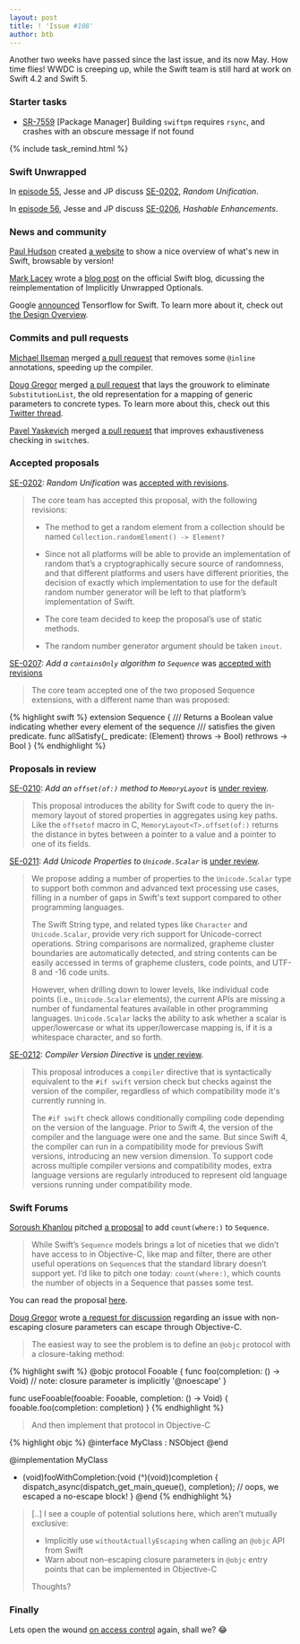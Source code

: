 ```yaml
---
layout: post
title: ! 'Issue #108'
author: btb
---
```


Another two weeks have passed since the last issue, and its now May. How time flies! WWDC is creeping up, while the Swift team is still hard at work on Swift 4.2 and Swift 5.

<!--excerpt-->

### Starter tasks

- [SR-7559](https://bugs.swift.org/browse/SR-7559) [Package Manager] Building `swiftpm` requires `rsync`, and crashes with an obscure message if not found

{% include task_remind.html %}

### Swift Unwrapped

In [episode 55](https://spec.fm/podcasts/swift-unwrapped/136613), Jesse and JP discuss [SE-0202](https://github.com/apple/swift-evolution/blob/master/proposals/0202-random-unification.md), *Random Unification*.

In [episode 56](https://spec.fm/podcasts/swift-unwrapped/136614), Jesse and JP discuss [SE-0206](https://github.com/apple/swift-evolution/blob/master/proposals/0206-hashable-enhancements.md), *Hashable Enhancements*.

### News and community

[Paul Hudson](https://twitter.com/twostraws) created [a website](https://www.whatsnewinswift.com/) to show a nice overview of what's new in Swift, browsable by version!

[Mark Lacey](https://github.com/rudkx) wrote a [blog post](https://swift.org/blog/iuo/) on the official Swift blog, dicussing the reimplementation of Implicitly Unwrapped Optionals.

Google [announced](https://github.com/tensorflow/swift) Tensorflow for Swift. To learn more about it, check out [the Design Overview](https://github.com/tensorflow/swift/blob/master/docs/DesignOverview.md).


### Commits and pull requests

[Michael Ilseman](https://github.com/milseman) merged [a pull request](https://github.com/apple/swift/pull/16226) that removes some `@inline` annotations, speeding up the compiler.

[Doug Gregor](https://github.com/DougGregor) merged [a pull request](https://github.com/apple/swift/pull/16249) that lays the grouwork to eliminate `SubstitutionList`, the old representation for a mapping of generic parameters to concrete types. To learn more about this, check out this [Twitter thread](https://twitter.com/slava_pestov/status/991148638683381760).

[Pavel Yaskevich](https://github.com/xedin) merged [a pull request](https://github.com/apple/swift/pull/16300) that improves exhaustiveness checking in `switch`es.

### Accepted proposals

[SE-0202](https://github.com/apple/swift-evolution/blob/master/proposals/0202-random-unification.md): *Random Unification* was [accepted with revisions](https://forums.swift.org/t/accepted-se-202-random-unification/12040).

> The core team has accepted this proposal, with the following revisions:
>
> - The method to get a random element from a collection should be named `Collection.randomElement() -> Element?`
>
> - Since not all platforms will be able to provide an implementation of random that’s a cryptographically secure source of randomness, and that different platforms and users have different priorities, the decision of exactly which implementation to use for the default random number generator will be left to that platform’s implementation of Swift.
>
> - The core team decided to keep the proposal’s use of static methods.
>
> - The random number generator argument should be taken `inout`.

[SE-0207](https://github.com/apple/swift-evolution/blob/master/proposals/0207-containsOnly.md): *Add a `containsOnly` algorithm to `Sequence`* was [accepted with revisions](https://forums.swift.org/t/se-0207-add-a-containsonly-algorithm-to-sequence/11686/102)

> The core team accepted one of the two proposed Sequence extensions, with a different name than was proposed:

{% highlight swift %}
extension Sequence {
  /// Returns a Boolean value indicating whether every element of the sequence
  /// satisfies the given predicate.
  func allSatisfy(_ predicate: (Element) throws -> Bool) rethrows -> Bool
}
{% endhighlight %}

### Proposals in review

[SE-0210](https://github.com/apple/swift-evolution/blob/master/proposals/0210-key-path-offset.md): *Add an `offset(of:)` method to `MemoryLayout`* is [under review](https://forums.swift.org/t/review-se-0210-add-an-offset-of-method-to-memorylayout/12023).

> This proposal introduces the ability for Swift code to query the in-memory layout of stored properties in aggregates using key paths. Like the `offsetof` macro in C, `MemoryLayout<T>.offset(of:)` returns the distance in bytes between a pointer to a value and a pointer to one of its fields.

[SE-0211](https://github.com/apple/swift-evolution/blob/master/proposals/0211-unicode-scalar-properties.md): *Add Unicode Properties to `Unicode.Scalar`* is [under review](https://forums.swift.org/t/se-0211-add-unicode-properties-to-unicode-scalar/12121).

> We propose adding a number of properties to the `Unicode.Scalar` type to support both common and advanced text processing use cases, filling in a number of gaps in Swift's text support compared to other programming languages.
>
> The Swift String type, and related types like `Character` and `Unicode.Scalar`, provide very rich support for Unicode-correct operations. String comparisons are normalized, grapheme cluster boundaries are automatically detected, and string contents can be easily accessed in terms of grapheme clusters, code points, and UTF-8 and -16 code units.
>
> However, when drilling down to lower levels, like individual code points (i.e., `Unicode.Scalar` elements), the current APIs are missing a number of fundamental features available in other programming languages. `Unicode.Scalar` lacks the ability to ask whether a scalar is upper/lowercase or what its upper/lowercase mapping is, if it is a whitespace character, and so forth.

[SE-0212](https://github.com/apple/swift-evolution/blob/master/proposals/0212-compiler-version-directive.md): *Compiler Version Directive* is [under review](https://forums.swift.org/t/se-0212-compiler-version-directive/12267).

> This proposal introduces a `compiler` directive that is syntactically equivalent to the `#if swift` version check but checks against the version of the compiler, regardless of which compatibility mode it's currently running in.
>
> The `#if swift` check allows conditionally compiling code depending on the version of the language. Prior to Swift 4, the version of the compiler and the language were one and the same. But since Swift 4, the compiler can run in a compatibility mode for previous Swift versions, introducing an new version dimension. To support code across multiple compiler versions and compatibility modes, extra language versions are regularly introduced to represent old language versions running under compatibility mode.

### Swift Forums

[Soroush Khanlou](https://github.com/khanlou) pitched [a proposal](https://forums.swift.org/t/count-where-on-sequence/11186) to add `count(where:)` to `Sequence`.

> While Swift’s `Sequence` models brings a lot of niceties that we didn’t have access to in Objective-C, like map and filter, there are other useful operations on `Sequence`s that the standard library doesn’t support yet. I’d like to pitch one today: `count(where:)`, which counts the number of objects in a Sequence that passes some test.

You can read the proposal [here](https://github.com/khanlou/swift-evolution/blob/count-where/proposals/XXXX-count-where.md).

[Doug Gregor](https://github.com/DougGregor) wrote [a request for discussion](https://forums.swift.org/t/implicit-escaping-of-closures-via-objective-c/12025) regarding an issue with non-escaping closure parameters can escape through Objective-C.

> The easiest way to see the problem is to define an `@objc` protocol with a closure-taking method:

{% highlight swift %}
@objc protocol Fooable {
  func foo(completion: () -> Void) // note: closure parameter is implicitly '@noescape'
}

func useFooable(fooable: Fooable, completion: () -> Void) {
  fooable.foo(completion: completion)
}
{% endhighlight %}

> And then implement that protocol in Objective-C

{% highlight objc %}
@interface MyClass : NSObject <Fooable>
@end

@implementation MyClass
- (void)fooWithCompletion:(void (^)(void))completion {
  dispatch_async(dispatch_get_main_queue(), completion); // oops, we escaped a no-escape block!
}
@end
{% endhighlight %}

> [..] I see a couple of potential solutions here, which aren’t mutually exclusive:
>
> - Implicitly use `withoutActuallyEscaping` when calling an `@objc` API from Swift
> - Warn about non-escaping closure parameters in `@objc` entry points that can be implemented in Objective-C
>
> Thoughts?

### Finally

Lets open the wound [on access control](https://twitter.com/jckarter/status/988828156386684928) again, shall we? 😂
